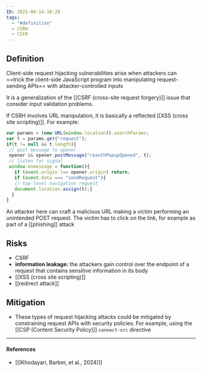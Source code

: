 ```yaml
---
ID: 2025-04-14-10:29
tags:
  - "#definition"
  - CSRH
  - CSFR
---
```

## Definition

Client-side request hijacking vulnerabilities arise when attackers can ==trick the client-side JavaScript program into manipulating request-sending APIs== with attacker-controlled inputs

It is a generalization of the [[CSRF (cross-site request forgery)]] issue that consider input validation problems.

If CSRH involves URL manipulation, it is basically a reflected [[XSS (cross site scripting)]]. For example:

```js
var params = (new URL(window.location)).searchParams;
var t = params.get("request");
if(t != null && t.length){
 // post message to opener
 opener && opener.postMessage("reauthPopupOpened", t);
 // listen for signal
 window.onmessage = function(){
   if (event.origin !== opener.origin) return;
   if (event.data === "sendRequest"){
   // top-level navigation request
   document.location.assign(t);}
  }
}
```

An attacker here can craft a malicious URL making a victim performing an unintended POST request. The victim has to click on the link, for example as part of a [[phishing]] attack

## Risks

- CSRF
- **information leakage:** the attackers gain control over the endpoint of a request that contains sensitive information in its body
- [[XSS (cross site scripting)]]
- [[redirect attack]]

## Mitigation

- These types of request hijacking attacks could be mitigated by constraining request APIs with security policies. For example, using the [[CSP (Content Security Policy)]] `connect-src` directive

---
#### References
- [[(Khodayari, Barber, et al., 2024)]]